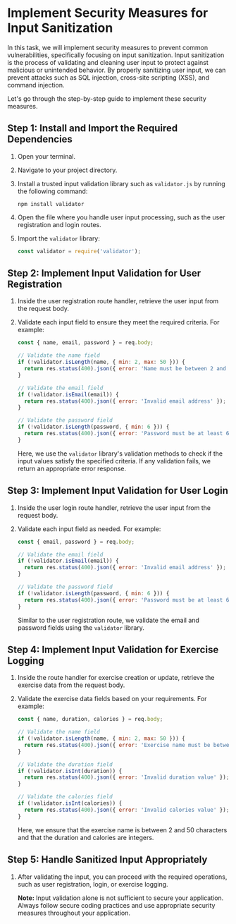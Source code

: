 #  Implement Security Measures for Input Sanitization

In this task, we will implement security measures to prevent common vulnerabilities, specifically focusing on input sanitization. Input sanitization is the process of validating and cleaning user input to protect against malicious or unintended behavior. By properly sanitizing user input, we can prevent attacks such as SQL injection, cross-site scripting (XSS), and command injection.

Let's go through the step-by-step guide to implement these security measures.

## Step 1: Install and Import the Required Dependencies

1. Open your terminal.

2. Navigate to your project directory.

3. Install a trusted input validation library such as `validator.js` by running the following command:

   ```shell
   npm install validator
   ```

4. Open the file where you handle user input processing, such as the user registration and login routes.

5. Import the `validator` library:

   ```javascript
   const validator = require('validator');
   ```

## Step 2: Implement Input Validation for User Registration

1. Inside the user registration route handler, retrieve the user input from the request body.

2. Validate each input field to ensure they meet the required criteria. For example:

   ```javascript
   const { name, email, password } = req.body;

   // Validate the name field
   if (!validator.isLength(name, { min: 2, max: 50 })) {
     return res.status(400).json({ error: 'Name must be between 2 and 50 characters' });
   }

   // Validate the email field
   if (!validator.isEmail(email)) {
     return res.status(400).json({ error: 'Invalid email address' });
   }

   // Validate the password field
   if (!validator.isLength(password, { min: 6 })) {
     return res.status(400).json({ error: 'Password must be at least 6 characters long' });
   }
   ```

   Here, we use the `validator` library's validation methods to check if the input values satisfy the specified criteria. If any validation fails, we return an appropriate error response.

## Step 3: Implement Input Validation for User Login

1. Inside the user login route handler, retrieve the user input from the request body.

2. Validate each input field as needed. For example:

   ```javascript
   const { email, password } = req.body;

   // Validate the email field
   if (!validator.isEmail(email)) {
     return res.status(400).json({ error: 'Invalid email address' });
   }

   // Validate the password field
   if (!validator.isLength(password, { min: 6 })) {
     return res.status(400).json({ error: 'Password must be at least 6 characters long' });
   }
   ```

   Similar to the user registration route, we validate the email and password fields using the `validator` library.

## Step 4: Implement Input Validation for Exercise Logging

1. Inside the route handler for exercise creation or update, retrieve the exercise data from the request body.

2. Validate the exercise data fields based on your requirements. For example:

   ```javascript
   const { name, duration, calories } = req.body;

   // Validate the name field
   if (!validator.isLength(name, { min: 2, max: 50 })) {
     return res.status(400).json({ error: 'Exercise name must be between 2 and 50 characters' });
   }

   // Validate the duration field
   if (!validator.isInt(duration)) {
     return res.status(400).json({ error: 'Invalid duration value' });
   }

   // Validate the calories field
   if (!validator.isInt(calories)) {
     return res.status(400).json({ error: 'Invalid calories value' });
   }
   ```

   Here, we ensure that the exercise name is between 2 and 50 characters and that the duration and calories are integers.

## Step 5: Handle Sanitized Input Appropriately

1. After validating the input, you can proceed with the required operations, such as user registration, login, or exercise logging.

   **Note:** Input validation alone is not sufficient to secure your application. Always follow secure coding practices and use appropriate security measures throughout your application.

